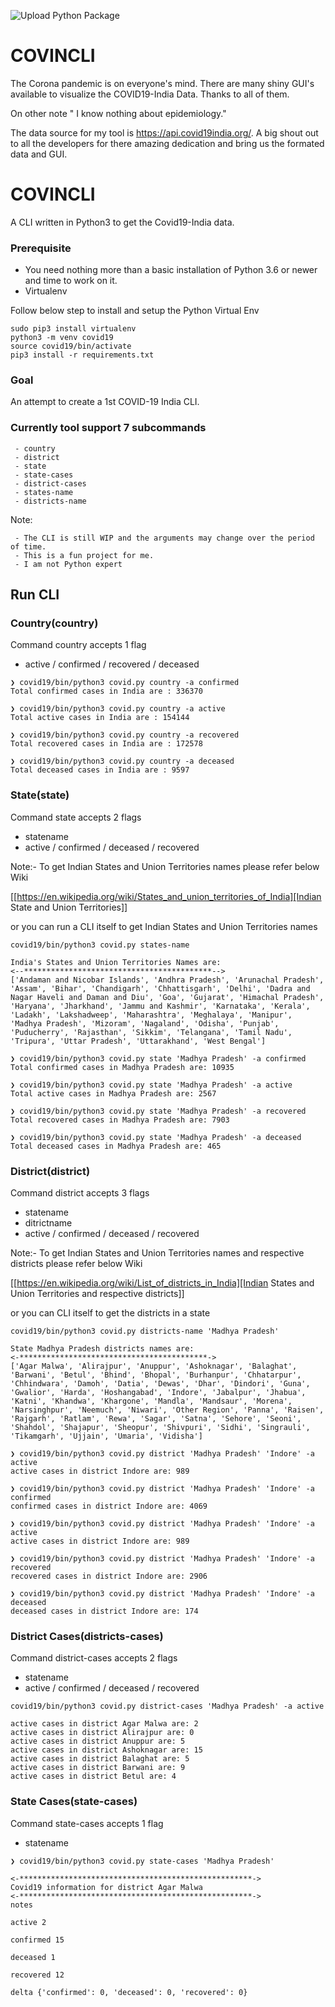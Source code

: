 ![Upload Python Package](https://github.com/abhishekamralkar/covincli/workflows/Upload%20Python%20Package/badge.svg)

# COVINCLI

The Corona pandemic is on everyone's mind. There are many shiny GUI's available to visualize the
COVID19-India Data. Thanks to all of them.

On other note " I know nothing about epidemiology."

The data source for my tool is https://api.covid19india.org/. A big shout out to all the developers
for there amazing dedication and bring us the formated data and GUI.


# COVINCLI

A CLI written in Python3 to get the Covid19-India data.


### Prerequisite

  - You need nothing more than a basic installation of Python 3.6 or newer and time to work on it.
  - Virtualenv

Follow below step to install and setup the Python Virtual Env

```
sudo pip3 install virtualenv
python3 -m venv covid19
source covid19/bin/activate
pip3 install -r requirements.txt
```

### Goal

An attempt to create a 1st COVID-19 India CLI.


### Currently tool support 7 subcommands

     - country
     - district
     - state
     - state-cases
     - district-cases
     - states-name
     - districts-name

Note:

     - The CLI is still WIP and the arguments may change over the period of time.
     - This is a fun project for me.
     - I am not Python expert

## Run CLI

### Country(country)

Command country accepts 1 flag

 - active / confirmed / recovered / deceased

```
❯ covid19/bin/python3 covid.py country -a confirmed
Total confirmed cases in India are : 336370

❯ covid19/bin/python3 covid.py country -a active
Total active cases in India are : 154144

❯ covid19/bin/python3 covid.py country -a recovered
Total recovered cases in India are : 172578

❯ covid19/bin/python3 covid.py country -a deceased
Total deceased cases in India are : 9597
```

### State(state)

Command state accepts 2 flags

 - statename
 - active / confirmed / deceased / recovered

Note:- To get Indian States and Union Territories names please refer below Wiki

[[https://en.wikipedia.org/wiki/States_and_union_territories_of_India][Indian State and Union Territories]]

or you can run a CLI itself to get Indian States and Union Territories names

```
covid19/bin/python3 covid.py states-name

India's States and Union Territories Names are:
<--******************************************-->
['Andaman and Nicobar Islands', 'Andhra Pradesh', 'Arunachal Pradesh', 'Assam', 'Bihar', 'Chandigarh', 'Chhattisgarh', 'Delhi', 'Dadra and Nagar Haveli and Daman and Diu', 'Goa', 'Gujarat', 'Himachal Pradesh', 'Haryana', 'Jharkhand', 'Jammu and Kashmir', 'Karnataka', 'Kerala', 'Ladakh', 'Lakshadweep', 'Maharashtra', 'Meghalaya', 'Manipur', 'Madhya Pradesh', 'Mizoram', 'Nagaland', 'Odisha', 'Punjab', 'Puducherry', 'Rajasthan', 'Sikkim', 'Telangana', 'Tamil Nadu', 'Tripura', 'Uttar Pradesh', 'Uttarakhand', 'West Bengal']
```

```
❯ covid19/bin/python3 covid.py state 'Madhya Pradesh' -a confirmed
Total confirmed cases in Madhya Pradesh are: 10935

❯ covid19/bin/python3 covid.py state 'Madhya Pradesh' -a active
Total active cases in Madhya Pradesh are: 2567

❯ covid19/bin/python3 covid.py state 'Madhya Pradesh' -a recovered
Total recovered cases in Madhya Pradesh are: 7903

❯ covid19/bin/python3 covid.py state 'Madhya Pradesh' -a deceased
Total deceased cases in Madhya Pradesh are: 465
```


### District(district)

Command district accepts 3 flags

 - statename
 - ditrictname
 - active / confirmed / deceased / recovered

Note:- To get Indian States and Union Territories names and respective districts please refer below Wiki

[[https://en.wikipedia.org/wiki/List_of_districts_in_India][Indian States and Union Territories and respective districts]]

or you can CLI itself to get the districts in a state

```
covid19/bin/python3 covid.py districts-name 'Madhya Pradesh'

State Madhya Pradesh districts names are:
<-******************************************->
['Agar Malwa', 'Alirajpur', 'Anuppur', 'Ashoknagar', 'Balaghat', 'Barwani', 'Betul', 'Bhind', 'Bhopal', 'Burhanpur', 'Chhatarpur', 'Chhindwara', 'Damoh', 'Datia', 'Dewas', 'Dhar', 'Dindori', 'Guna', 'Gwalior', 'Harda', 'Hoshangabad', 'Indore', 'Jabalpur', 'Jhabua', 'Katni', 'Khandwa', 'Khargone', 'Mandla', 'Mandsaur', 'Morena', 'Narsinghpur', 'Neemuch', 'Niwari', 'Other Region', 'Panna', 'Raisen', 'Rajgarh', 'Ratlam', 'Rewa', 'Sagar', 'Satna', 'Sehore', 'Seoni', 'Shahdol', 'Shajapur', 'Sheopur', 'Shivpuri', 'Sidhi', 'Singrauli', 'Tikamgarh', 'Ujjain', 'Umaria', 'Vidisha']
```

```
❯ covid19/bin/python3 covid.py district 'Madhya Pradesh' 'Indore' -a active
active cases in district Indore are: 989

❯ covid19/bin/python3 covid.py district 'Madhya Pradesh' 'Indore' -a confirmed
confirmed cases in district Indore are: 4069

❯ covid19/bin/python3 covid.py district 'Madhya Pradesh' 'Indore' -a active
active cases in district Indore are: 989

❯ covid19/bin/python3 covid.py district 'Madhya Pradesh' 'Indore' -a recovered
recovered cases in district Indore are: 2906

❯ covid19/bin/python3 covid.py district 'Madhya Pradesh' 'Indore' -a deceased
deceased cases in district Indore are: 174
```


### District Cases(districts-cases)

Command district-cases accepts 2 flags

 - statename
 - active / confirmed / deceased / recovered


```
covid19/bin/python3 covid.py district-cases 'Madhya Pradesh' -a active

active cases in district Agar Malwa are: 2
active cases in district Alirajpur are: 0
active cases in district Anuppur are: 5
active cases in district Ashoknagar are: 15
active cases in district Balaghat are: 5
active cases in district Barwani are: 9
active cases in district Betul are: 4
```

### State Cases(state-cases)

Command state-cases accepts 1 flag

 - statename


```
❯ covid19/bin/python3 covid.py state-cases 'Madhya Pradesh'

<-****************************************************->
Covid19 information for district Agar Malwa
<-****************************************************->
notes

active 2

confirmed 15

deceased 1

recovered 12

delta {'confirmed': 0, 'deceased': 0, 'recovered': 0}
```
